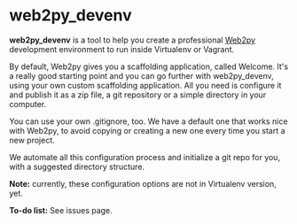 web2py_devenv
=============

**web2py_devenv** is a tool to help you create a professional [Web2py](http://web2py.com) development environment to run inside Virtualenv or Vagrant.

By default, Web2py gives you a scaffolding application, called Welcome. It's a really good starting point and you can go further with web2py_devenv, using your own custom scaffolding application. All you need is configure it and publish it as a zip file, a git repository or a simple directory in your computer.

You can use your own .gitignore, too. We have a default one that works nice with Web2py, to avoid copying or creating a new one every time you start a new project.

We automate all this configuration process and initialize a git repo for you, with a suggested directory structure.

**Note:** currently, these configuration options are not in Virtualenv version, yet.

**To-do list:** See issues page.
